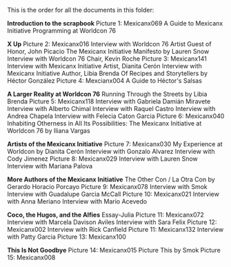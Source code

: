 This is the order for all the documents in this folder:

**Introduction to the scrapbook**
Picture 1: Mexicanx069
A Guide to Mexicanx Initiative Programming at Worldcon 76

**X Up**
Picture 2: Mexicanx016
Interview with Worldcon 76 Artist Guest of Honor, John Picacio
The Mexicanx Initiative Manifesto by Lauren Snow
Interview with Worldcon 76 Chair, Kevin Roche
Picture 3: Mexicanx141
Interview with Mexicanx Initiative Artist, Dianita Cerón
Interview with Mexicanx Initiative Author, Libia Brenda
Of Recipes and Storytellers by Héctor González
Picture 4: Mexcianx004
A Guide to Héctor's Salsas

**A Larger Reality at Worldcon 76**
Running Through the Streets by Libia Brenda
Picture 5: Mexicanx118
Interview with Gabriela Damián Miravete
Interview with Alberto Chimal
Interview with Raquel Castro
Interview with Andrea Chapela
Interview with Felecia Caton Garcia
Picture 6: Mexicanx040
Inhabiting Otherness in All Its Possibilities: The Mexicanx Initiative at Worldcon 76 by Iliana Vargas

**Artists of the Mexicanx Initiative**
Picture 7: Mexicanx030
My Experience at Worldcon by Dianita Cerón
Interview with Gonzalo Alvarez
Interview with Cody Jimenez
Picture 8: Mexicanx029
Interview with Lauren Snow
Interview with Mariana Palova

**More Authors of the Mexicanx Initiative**
The Other Con / La Otra Con by Gerardo Horacio Porcayo
Picture 9: Mexicanx078
Interview with Smok
Interview with Guadalupe Garcia McCall
Picture 10: Mexicanx021
Interview with Anna Meriano
Interview with Mario Acevedo

**Coco, the Hugos, and the Alfies**
Essay-Julia
Picture 11: Mexicanx072
Interview with Marcela Davison Aviles
Interview with Sara Felix
Picture 12: Mexicanx002
Interview with Rick Canfield
Picture 11: Mexicanx132
Interview with Patty Garcia
Picture 13: Mexicanx100

**This Is Not Goodbye**
Picture 14: Mexicanx015
Picture This by Smok
Picture 15: Mexicanx008
